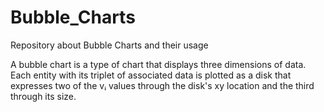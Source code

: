 # Bubble_Charts
Repository about Bubble Charts and their usage

A bubble chart is a type of chart that displays three dimensions of data. Each entity with its triplet of associated data is plotted as a disk that expresses two of the vᵢ values through the disk's xy location and the third through its size.

